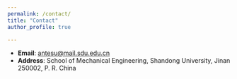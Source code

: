 ```yaml
---
permalink: /contact/
title: "Contact"
author_profile: true

---
```

- **Email**: antesu@mail.sdu.edu.cn  
- **Address**: School of Mechanical Engineering, Shandong University, Jinan 250002, P. R. China
